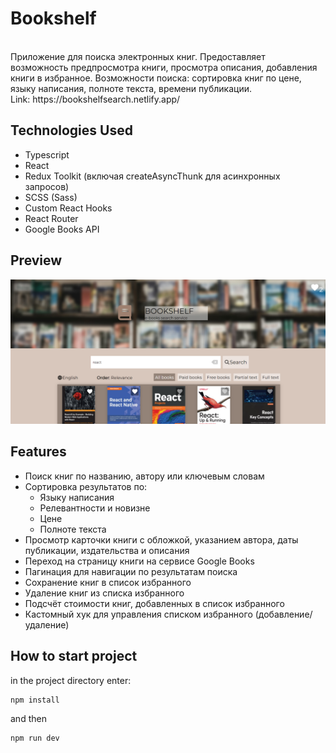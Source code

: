 # Bookshelf

<br />
Приложение для поиска электронных книг. Предоставляет возможность предпросмотра книги, просмотра описания, добавления книги в избранное. Возможности поиска: сортировка книг по цене, языку написания, полноте текста, времени публикации.
<br />
Link: https://bookshelfsearch.netlify.app/

## Technologies Used

- Typescript
- React
- Redux Toolkit (включая createAsyncThunk для асинхронных запросов)
- SCSS (Sass)
- Custom React Hooks
- React Router
- Google Books API

## Preview

<img src='./src/assets/images/bookshelfpreview.PNG' alt="preview">

## Features

- Поиск книг по названию, автору или ключевым словам
- Сортировка результатов по:
  - Языку написания
  - Релевантности и новизне
  - Цене
  - Полноте текста
- Просмотр карточки книги с обложкой, указанием автора, даты публикации, издательства и описания
- Переход на страницу книги на сервисе Google Books
- Пагинация для навигации по результатам поиска
- Сохранение книг в список избранного
- Удаление книг из списка избранного
- Подсчёт стоимости книг, добавленных в список избранного
- Кастомный хук для управления списком избранного (добавление/удаление)

## How to start project

in the project directory enter:

```js
npm install
```

and then

```js
npm run dev
```
